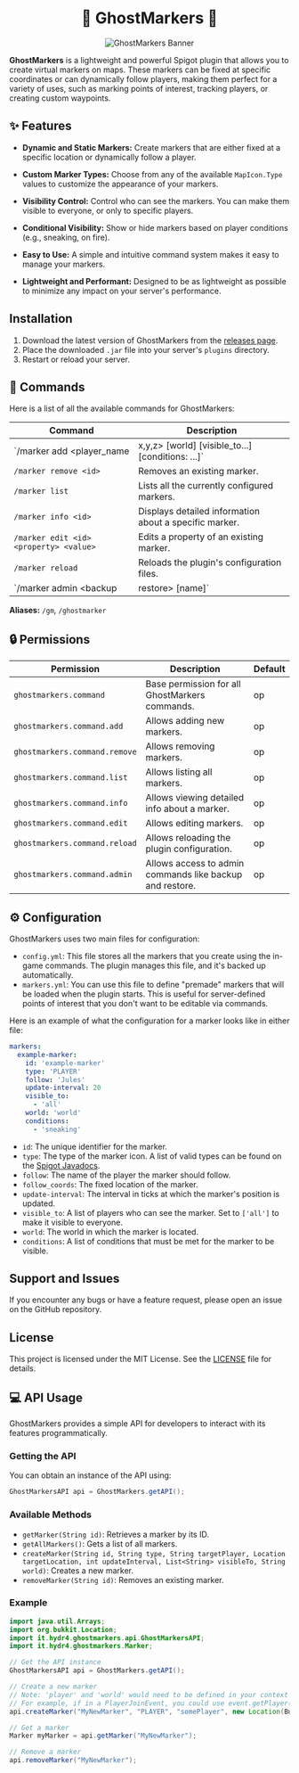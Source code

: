 <div align="center">

# 👻 GhostMarkers 👻

![GhostMarkers Banner](https://i.imgur.com/vvlkMEm.png)

</div>

**GhostMarkers** is a lightweight and powerful Spigot plugin that allows you to create virtual markers on maps. These markers can be fixed at specific coordinates or can dynamically follow players, making them perfect for a variety of uses, such as marking points of interest, tracking players, or creating custom waypoints.

## ✨ Features

*   **Dynamic and Static Markers:** Create markers that are either fixed at a specific location or dynamically follow a player.
*   **Custom Marker Types:** Choose from any of the available `MapIcon.Type` values to customize the appearance of your markers.
*   **Visibility Control:** Control who can see the markers. You can make them visible to everyone, or only to specific players.
*   **Conditional Visibility:** Show or hide markers based on player conditions (e.g., sneaking, on fire).

*   **Easy to Use:** A simple and intuitive command system makes it easy to manage your markers.
*   **Lightweight and Performant:** Designed to be as lightweight as possible to minimize any impact on your server's performance.

## Installation

1.  Download the latest version of GhostMarkers from the [releases page](https://github.com/your-repo/ghostmarkers/releases).
2. Place the downloaded `.jar` file into your server's `plugins` directory.
3.  Restart or reload your server.

## 📖 Commands

Here is a list of all the available commands for GhostMarkers:

| Command                                                      | Description                               |
| ------------------------------------------------------------ | ----------------------------------------- |
| `/marker add <id> <type> <player_name|x,y,z> [world] [visible_to...] [conditions: ...]` | Adds a new marker.                        |
| `/marker remove <id>`                                        | Removes an existing marker.               |
| `/marker list`                                               | Lists all the currently configured markers. |
| `/marker info <id>`                                          | Displays detailed information about a specific marker. |
| `/marker edit <id> <property> <value>`                       | Edits a property of an existing marker. |
| `/marker reload`                                             | Reloads the plugin's configuration files. |
| `/marker admin <backup|restore> [name]`                     | Manages configuration backups. |

**Aliases:** `/gm`, `/ghostmarker`

## 🔒 Permissions

| Permission           | Description                               | Default |
| -------------------- | ----------------------------------------- | ------- |
| `ghostmarkers.command` | Base permission for all GhostMarkers commands. | op |
| `ghostmarkers.command.add` | Allows adding new markers. | op |
| `ghostmarkers.command.remove` | Allows removing markers. | op |
| `ghostmarkers.command.list` | Allows listing all markers. | op |
| `ghostmarkers.command.info` | Allows viewing detailed info about a marker. | op |
| `ghostmarkers.command.edit` | Allows editing markers. | op |
| `ghostmarkers.command.reload` | Allows reloading the plugin configuration. | op |
| `ghostmarkers.command.admin` | Allows access to admin commands like backup and restore. | op |

## ⚙️ Configuration

GhostMarkers uses two main files for configuration:

*   `config.yml`: This file stores all the markers that you create using the in-game commands. The plugin manages this file, and it's backed up automatically.
*   `markers.yml`: You can use this file to define "premade" markers that will be loaded when the plugin starts. This is useful for server-defined points of interest that you don't want to be editable via commands.

Here is an example of what the configuration for a marker looks like in either file:

```yaml
markers:
  example-marker:
    id: 'example-marker'
    type: 'PLAYER'
    follow: 'Jules'
    update-interval: 20
    visible_to:
      - 'all'
    world: 'world'
    conditions:
      - 'sneaking'
```

*   `id`: The unique identifier for the marker.
*   `type`: The type of the marker icon. A list of valid types can be found on the [Spigot Javadocs](https://hub.spigotmc.org/javadocs/spigot/org/bukkit/map/MapIcon.Type.html).
*   `follow`: The name of the player the marker should follow.
*   `follow_coords`: The fixed location of the marker.
*   `update-interval`: The interval in ticks at which the marker's position is updated.
*   `visible_to`: A list of players who can see the marker. Set to `['all']` to make it visible to everyone.
*   `world`: The world in which the marker is located.
*   `conditions`: A list of conditions that must be met for the marker to be visible.

## Support and Issues

If you encounter any bugs or have a feature request, please open an issue on the GitHub repository.

## License

This project is licensed under the MIT License. See the [LICENSE](LICENSE) file for details.

## 💻 API Usage

GhostMarkers provides a simple API for developers to interact with its features programmatically.

### Getting the API

You can obtain an instance of the API using:

```java
GhostMarkersAPI api = GhostMarkers.getAPI();
```

### Available Methods

- `getMarker(String id)`: Retrieves a marker by its ID.
- `getAllMarkers()`: Gets a list of all markers.
- `createMarker(String id, String type, String targetPlayer, Location targetLocation, int updateInterval, List<String> visibleTo, String world)`: Creates a new marker.
- `removeMarker(String id)`: Removes an existing marker.

### Example

```java
import java.util.Arrays;
import org.bukkit.Location;
import it.hydr4.ghostmarkers.api.GhostMarkersAPI;
import it.hydr4.ghostmarkers.Marker;

// Get the API instance
GhostMarkersAPI api = GhostMarkers.getAPI();

// Create a new marker
// Note: 'player' and 'world' would need to be defined in your context
// For example, if in a PlayerJoinEvent, you could use event.getPlayer().getLocation()
api.createMarker("MyNewMarker", "PLAYER", "somePlayer", new Location(Bukkit.getWorld("world"), 0, 64, 0), 20, Arrays.asList("all"), "world");

// Get a marker
Marker myMarker = api.getMarker("MyNewMarker");

// Remove a marker
api.removeMarker("MyNewMarker");
```

